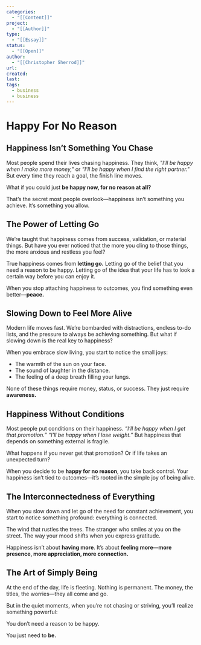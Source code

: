 ```yaml
---
categories:
  - "[[Content]]"
project:
  - "[[Author]]"
type:
  - "[[Essay]]"
status:
  - "[[Open]]"
author:
  - "[[Christopher Sherrod]]"
url: 
created:
last:
tags:
  - business
  - business
---
```

# **Happy For No Reason**  

## **Happiness Isn’t Something You Chase**  

Most people spend their lives chasing happiness. They think, *"I'll be happy when I make more money,"* or *"I'll be happy when I find the right partner."* But every time they reach a goal, the finish line moves.  

What if you could just **be happy now, for no reason at all?**  

That’s the secret most people overlook—happiness isn’t something you achieve. It’s something you allow.  

## **The Power of Letting Go**  

We’re taught that happiness comes from success, validation, or material things. But have you ever noticed that the more you cling to those things, the more anxious and restless you feel?  

True happiness comes from **letting go.** Letting go of the belief that you need a reason to be happy. Letting go of the idea that your life has to look a certain way before you can enjoy it.  

When you stop attaching happiness to outcomes, you find something even better—**peace.**  

## **Slowing Down to Feel More Alive**  

Modern life moves fast. We’re bombarded with distractions, endless to-do lists, and the pressure to always be achieving something. But what if slowing down is the real key to happiness?  

When you embrace slow living, you start to notice the small joys:  

- The warmth of the sun on your face.  
- The sound of laughter in the distance.  
- The feeling of a deep breath filling your lungs.  

None of these things require money, status, or success. They just require **awareness.**  

## **Happiness Without Conditions**  

Most people put conditions on their happiness. *“I’ll be happy when I get that promotion.”* *“I’ll be happy when I lose weight.”* But happiness that depends on something external is fragile.  

What happens if you never get that promotion? Or if life takes an unexpected turn?  

When you decide to be **happy for no reason**, you take back control. Your happiness isn’t tied to outcomes—it’s rooted in the simple joy of being alive.  

## **The Interconnectedness of Everything**  

When you slow down and let go of the need for constant achievement, you start to notice something profound: everything is connected.  

The wind that rustles the trees. The stranger who smiles at you on the street. The way your mood shifts when you express gratitude.  

Happiness isn’t about **having more**. It’s about **feeling more—more presence, more appreciation, more connection.**  

## **The Art of Simply Being**  

At the end of the day, life is fleeting. Nothing is permanent. The money, the titles, the worries—they all come and go.  

But in the quiet moments, when you’re not chasing or striving, you’ll realize something powerful:  

You don’t need a reason to be happy.  

You just need to **be.**